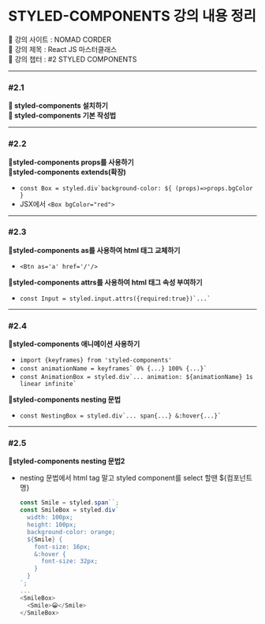 # STYLED-COMPONENTS 강의 내용 정리

📍 강의 사이트 : NOMAD CORDER  
📍 강의 제목 : React JS 마스터클래스  
📍 강의 챕터 : #2 STYLED COMPONENTS

---

### #2.1

**📗 styled-components 설치하기**  
**📗 styled-components 기본 작성법**

---

### #2.2

**📗styled-components props를 사용하기**  
**📗styled-components extends(확장)**

- `` const Box = styled.div`background-color: ${ (props)=>props.bgColor } ``
- JSX에서 `<Box bgColor="red">`

---

### #2.3

**📗styled-components as를 사용하여 html 태그 교체하기**

- `<Btn as='a' href='/'/>`

**📗styled-components attrs를 사용하여 html 태그 속성 부여하기**

- `` const Input = styled.input.attrs({required:true})`...`  ``

---

### #2.4

**📗styled-components 애니메이션 사용하기**

- `import {keyframes} from 'styled-components'`
- `` const animationName = keyframes` 0% {...} 100% {...}`  ``
- `` const AnimationBox = styled.div`... animation: ${animationName} 1s linear infinite` ``

**📗styled-components nesting 문법**

- `` const NestingBox = styled.div`... span{...} &:hover{...}` ``

---

### #2.5

**📗styled-components nesting 문법2**

- nesting 문법에서 html tag 말고 styled component를 select 할땐 ${컴포넌트명}

  ```js
  const Smile = styled.span``;
  const SmileBox = styled.div`
    width: 100px;
    height: 100px;
    background-color: orange;
    ${Smile} {
      font-size: 16px;
      &:hover {
        font-size: 32px;
      }
    }
  `;
  ...
  <SmileBox>
    <Smile>😀</Smile>
  </SmileBox>
  ```
